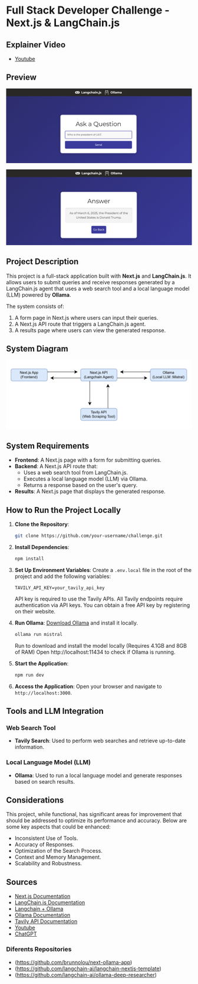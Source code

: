 # Full Stack Developer Challenge - Next.js & LangChain.js

## Explainer Video
- [Youtube](https://youtu.be/OYTd07YO5ek)

## Preview

![Image 1](public/queryPreview.png)

![Image 2](public/answerPreview.png)


## Project Description

This project is a full-stack application built with **Next.js** and **LangChain.js**. It allows users to submit queries and receive responses generated by a LangChain.js agent that uses a web search tool and a local language model (LLM) powered by **Ollama**.

The system consists of:
1. A form page in Next.js where users can input their queries.
2. A Next.js API route that triggers a LangChain.js agent.
3. A results page where users can view the generated response.

## System Diagram

![Image 3](public/SystemDiagram.png)

## System Requirements

- **Frontend**: A Next.js page with a form for submitting queries.
- **Backend**: A Next.js API route that:
  - Uses a web search tool from LangChain.js.
  - Executes a local language model (LLM) via Ollama.
  - Returns a response based on the user's query.
- **Results**: A Next.js page that displays the generated response.

## How to Run the Project Locally

1. **Clone the Repository**:
   ```bash
   git clone https://github.com/your-username/challenge.git
   ```

2. **Install Dependencies**:
   ```bash
   npm install
   ```

3. **Set Up Environment Variables**:
   Create a `.env.local` file in the root of the project and add the following variables:
   ```env
   TAVILY_API_KEY=your_tavily_api_key
   ```
   API key is required to use the Tavily APIs. All Tavily endpoints require authentication via API keys. You can obtain a free API key by registering on their website.

4. **Run Ollama**:
   [Download Ollama](https://ollama.com/download) and install it locally.  
   ```bash
   ollama run mistral
   ``` 
   Run to download and install the model locally (Requires 4.1GB and 8GB of RAM)
   Open http://localhost:11434 to check if Ollama is running.


5. **Start the Application**:
   ```bash
   npm run dev
   ```

6. **Access the Application**:
   Open your browser and navigate to `http://localhost:3000`.

## Tools and LLM Integration

### Web Search Tool
- **Tavily Search**: Used to perform web searches and retrieve up-to-date information.

### Local Language Model (LLM)
- **Ollama**: Used to run a local language model and generate responses based on search results.

## Considerations
   This project, while functional, has significant areas for improvement that should be addressed to optimize its performance and accuracy. Below are some key aspects that could be enhanced:
   - Inconsistent Use of Tools.
   - Accuracy of Responses.
   - Optimization of the Search Process.
   - Context and Memory Management.
   - Scalability and Robustness.

## Sources

- [Next.js Documentation](https://nextjs.org/)
- [LangChain.js Documentation](https://www.langchain.com/)
- [Langchain + Ollama](https://js.langchain.com/docs/integrations/llms/ollama/)
- [Ollama Documentation](https://ollama.com/)
- [Tavily API Documentation](https://tavily.com/)
- [Youtube](https://www.youtube.com/@leonvanzyl)
- [ChatGPT](https://chatgpt.com/)

### Diferents Repositories
- (https://github.com/brunnolou/next-ollama-app)
- (https://github.com/langchain-ai/langchain-nextjs-template)
- (https://github.com/langchain-ai/ollama-deep-researcher)




